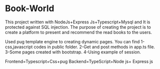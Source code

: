 # Book-World
This project written with NodeJs+Express Js+Typescript+Mysql and It is protected against SQL injection. The purpose of creating the project is to 
create a platform to present and recommend the read books to the users.

Used pug template engine to creating dynamic pages. You can find
1-css,javascript codes in public folder.
2-Get and post methods in app.ts file.
3-Some pages created with bootstrap.
4-Using example of session.

Frontend=Typescript+Css+pug
Backend=TypeScript+Node js+ Express js
